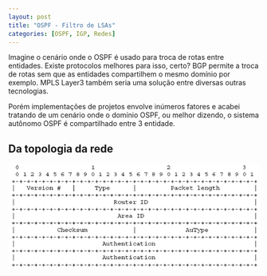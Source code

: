 ```yaml
---
layout: post
title: "OSPF - Filtro de LSAs"
categories: [OSPF, IGP, Redes]
---
```



Imagine o cenário onde o OSPF é usado para troca de rotas entre entidades.
Existe protocolos melhores para isso, certo? BGP permite a troca de rotas sem que as entidades compartilhem o mesmo domínio por exemplo. MPLS Layer3 também seria uma solução entre diversas outras tecnologias.

Porém implementações de projetos envolve inúmeros fatores e acabei tratando de um cenário onde o domínio OSPF, ou melhor dizendo, o sistema autônomo OSPF é compartilhado entre 3 entidade.

## Da topologia da rede ##

![OSPF-PACKET](/images/ospf-packet.png)
